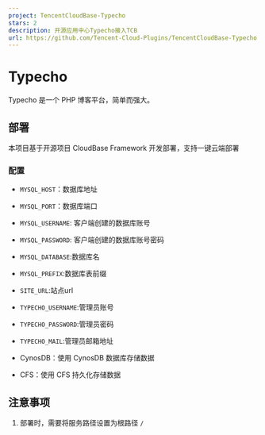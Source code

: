 ```yaml
---
project: TencentCloudBase-Typecho
stars: 2
description: 开源应用中心Typecho接入TCB
url: https://github.com/Tencent-Cloud-Plugins/TencentCloudBase-Typecho
---
```


Typecho
=======

Typecho 是一个 PHP 博客平台，简单而强大。

部署
--

本项目基于开源项目 CloudBase Framework 开发部署，支持一键云端部署

### 配置

-   `MYSQL_HOST`：数据库地址
    
-   `MYSQL_PORT`：数据库端口
    
-   `MYSQL_USERNAME`: 客户端创建的数据库账号
    
-   `MYSQL_PASSWORD`: 客户端创建的数据库账号密码
    
-   `MYSQL_DATABASE`:数据库名
    
-   `MYSQL_PREFIX`:数据库表前缀
    
-   `SITE_URL`:站点url
    
-   `TYPECHO_USERNAME`:管理员账号
    
-   `TYPECHO_PASSWORD`:管理员密码
    
-   `TYPECHO_MAIL`:管理员邮箱地址
    
-   CynosDB：使用 CynosDB 数据库存储数据
    
-   CFS：使用 CFS 持久化存储数据
    

注意事项
----

1.  部署时，需要将服务路径设置为根路径 `/`
